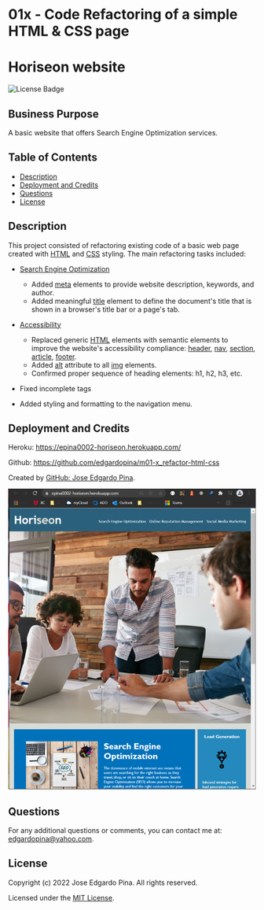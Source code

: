 # 01x - Code Refactoring of a simple HTML & CSS page
#      Horiseon website

![License Badge](./assets/images/MIT_badge.svg)


## Business Purpose

A basic website that offers Search Engine Optimization services.


## Table of Contents

-  [Description](#description)
-  [Deployment and Credits](#deployment-and-credits)
-  [Questions](#questions)
-  [License](#license)

## Description

This project consisted of refactoring existing code of a basic web page created with [HTML](https://developer.mozilla.org/en-US/docs/Web/HTML) and [CSS](https://developer.mozilla.org/en-US/docs/Web/CSS) styling. The main refactoring tasks included:

- [Search Engine Optimization](https://en.wikipedia.org/wiki/Search_engine_optimization)

   - Added [meta](https://developer.mozilla.org/en-US/docs/Web/HTML/Element/meta/name) elements to provide website description, keywords, and author.
   - Added meaningful [title](https://developer.mozilla.org/en-US/docs/Web/HTML/Element/title) element to define the document's title that is shown in a browser's title bar or a page's tab.

- [Accessibility](https://www.w3.org/WAI/standards-guidelines/wcag/)

   - Replaced generic [HTML](https://developer.mozilla.org/en-US/docs/Web/HTML) elements with semantic elements to improve the website's accessibility compliance: [header](https://developer.mozilla.org/en-US/docs/Web/HTML/Element/header), [nav](https://developer.mozilla.org/en-US/docs/Web/HTML/Element/nav), [section](https://developer.mozilla.org/en-US/docs/Web/HTML/Element/section), [article](https://developer.mozilla.org/en-US/docs/Web/HTML/Element/article), [footer](https://developer.mozilla.org/en-US/docs/Web/HTML/Element/footer).
   - Added [alt](https://developer.mozilla.org/en-US/docs/Web/HTML/Element/img) attribute to all [img](https://developer.mozilla.org/en-US/docs/Web/HTML/Element/img) elements.
   - Confirmed proper sequence of heading elements: h1, h2, h3, etc.
- Fixed incomplete tags
- Added styling and formatting to the navigation menu. 

## Deployment and Credits

Heroku: https://epina0002-horiseon.herokuapp.com/

Github: https://github.com/edgardopina/m01-x_refactor-html-css

Created by [GitHub: Jose Edgardo Pina](https://github.com/edgardopina).

![Deployed page](./assets/images/horiseonDeployedPage.png)


## Questions

For any additional questions or comments, you can contact me at: <edgardopina@yahoo.com>.


## License

Copyright (c) 2022 Jose Edgardo Pina. All rights reserved.

Licensed under the [MIT License](https://choosealicense.com/licenses/mit).